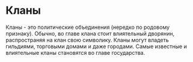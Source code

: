 # Кланы

Кланы - это политические объединения (нередко по родовому признаку). Обычно, во главе клана стоит влиятельный дворянин, распространяя на клан свою символику. Кланы могут владеть гильдиями, торговыми домами и даже городами. Самые известные и влиятельные кланы становятся во главе государства.
